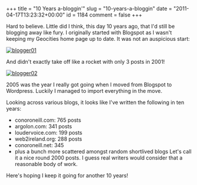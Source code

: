 +++
title = "10 Years a-bloggin'"
slug = "10-years-a-bloggin"
date = "2011-04-17T13:23:32+00:00"
id = 1184
comment = false
+++

Hard to believe. Little did I think, this day 10 years ago, that I'd still be blogging away like fury. I originally started with Blogspot as I wasn't keeping my Geocities home page up to date. It was not an auspicious start:

[![](https://d1tidq54inel9p.cloudfront.net/wp-content/uploads/2011/04/blogger01.png "blogger01")](http://conoro.blogspot.com)

And didn't exactly take off like a rocket with only 3 posts in 2001!

[![](https://d1tidq54inel9p.cloudfront.net/wp-content/uploads/2011/04/blogger02-300x292.png "blogger02")](http://conoro.blogspot.com)

2005 was the year I really got going when I moved from Blogspot to Wordpress. Luckily I managed to import everything in the move.

Looking across various blogs, it looks like I've written the following in ten years:

*   conoroneill.com: 765 posts
*   argolon.com: 341 posts
*   loudervoice.com: 199 posts
*   web2ireland.org: 288 posts
*   conoroneill.net: 345
*   plus a bunch more scattered amongst random shortlived blogs
Let's call it a nice round 2000 posts. I guess real writers would consider that a reasonable body of work.

Here's hoping I keep it going for another 10 years!

&nbsp;
